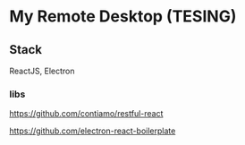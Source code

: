 # My Remote Desktop (TESING)

## Stack

ReactJS, Electron

### libs

https://github.com/contiamo/restful-react

https://github.com/electron-react-boilerplate

